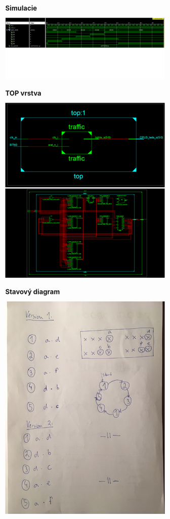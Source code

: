 ## Simulacie
![simulacie](simulation.png)

## TOP vrstva
![top](top.png)
![top2](top2.png)

## Stavový diagram
![diagram](stavovy_diagram.jpg)
